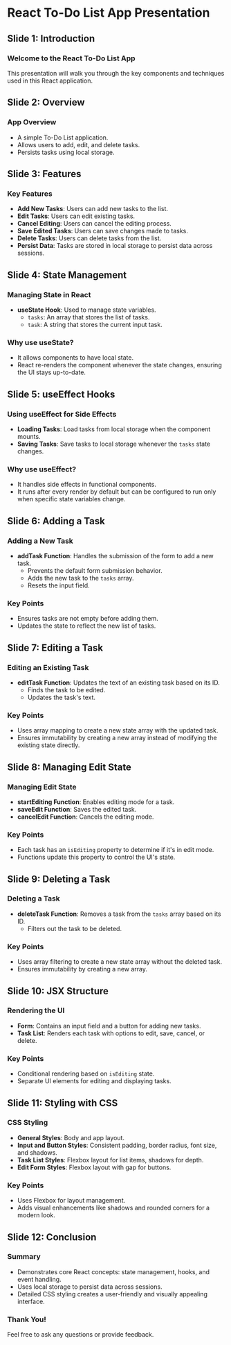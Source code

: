# React To-Do List App Presentation

## Slide 1: Introduction

### Welcome to the React To-Do List App
This presentation will walk you through the key components and techniques used in this React application.

## Slide 2: Overview

### App Overview
- A simple To-Do List application.
- Allows users to add, edit, and delete tasks.
- Persists tasks using local storage.

## Slide 3: Features

### Key Features
- **Add New Tasks**: Users can add new tasks to the list.
- **Edit Tasks**: Users can edit existing tasks.
- **Cancel Editing**: Users can cancel the editing process.
- **Save Edited Tasks**: Users can save changes made to tasks.
- **Delete Tasks**: Users can delete tasks from the list.
- **Persist Data**: Tasks are stored in local storage to persist data across sessions.

## Slide 4: State Management

### Managing State in React
- **useState Hook**: Used to manage state variables.
  - `tasks`: An array that stores the list of tasks.
  - `task`: A string that stores the current input task.

### Why use useState?
- It allows components to have local state.
- React re-renders the component whenever the state changes, ensuring the UI stays up-to-date.

## Slide 5: useEffect Hooks

### Using useEffect for Side Effects
- **Loading Tasks**: Load tasks from local storage when the component mounts.
- **Saving Tasks**: Save tasks to local storage whenever the `tasks` state changes.

### Why use useEffect?
- It handles side effects in functional components.
- It runs after every render by default but can be configured to run only when specific state variables change.

## Slide 6: Adding a Task

### Adding a New Task
- **addTask Function**: Handles the submission of the form to add a new task.
  - Prevents the default form submission behavior.
  - Adds the new task to the `tasks` array.
  - Resets the input field.

### Key Points
- Ensures tasks are not empty before adding them.
- Updates the state to reflect the new list of tasks.

## Slide 7: Editing a Task

### Editing an Existing Task
- **editTask Function**: Updates the text of an existing task based on its ID.
  - Finds the task to be edited.
  - Updates the task's text.

### Key Points
- Uses array mapping to create a new state array with the updated task.
- Ensures immutability by creating a new array instead of modifying the existing state directly.

## Slide 8: Managing Edit State

### Managing Edit State
- **startEditing Function**: Enables editing mode for a task.
- **saveEdit Function**: Saves the edited task.
- **cancelEdit Function**: Cancels the editing mode.

### Key Points
- Each task has an `isEditing` property to determine if it's in edit mode.
- Functions update this property to control the UI's state.

## Slide 9: Deleting a Task

### Deleting a Task
- **deleteTask Function**: Removes a task from the `tasks` array based on its ID.
  - Filters out the task to be deleted.

### Key Points
- Uses array filtering to create a new state array without the deleted task.
- Ensures immutability by creating a new array.

## Slide 10: JSX Structure

### Rendering the UI
- **Form**: Contains an input field and a button for adding new tasks.
- **Task List**: Renders each task with options to edit, save, cancel, or delete.

### Key Points
- Conditional rendering based on `isEditing` state.
- Separate UI elements for editing and displaying tasks.

## Slide 11: Styling with CSS

### CSS Styling
- **General Styles**: Body and app layout.
- **Input and Button Styles**: Consistent padding, border radius, font size, and shadows.
- **Task List Styles**: Flexbox layout for list items, shadows for depth.
- **Edit Form Styles**: Flexbox layout with gap for buttons.

### Key Points
- Uses Flexbox for layout management.
- Adds visual enhancements like shadows and rounded corners for a modern look.

## Slide 12: Conclusion

### Summary
- Demonstrates core React concepts: state management, hooks, and event handling.
- Uses local storage to persist data across sessions.
- Detailed CSS styling creates a user-friendly and visually appealing interface.

### Thank You!
Feel free to ask any questions or provide feedback.
